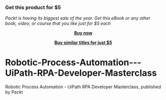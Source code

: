 
### Get this product for $5

<i>Packt is having its biggest sale of the year. Get this eBook or any other book, video, or course that you like just for $5 each</i>


<b><p align='center'>[Buy now](https://packt.link/9781804618820)</p></b>


<b><p align='center'>[Buy similar titles for just $5](https://subscription.packtpub.com/search)</p></b>


# Robotic-Process-Automation---UiPath-RPA-Developer-Masterclass
Robotic Process Automation - UiPath RPA Developer Masterclass, published by Packt
